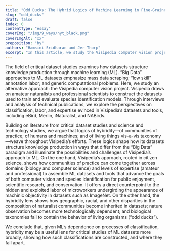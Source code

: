 ```yaml
---
title: "Odd Ducks: The Hybrid Logics of Machine Learning in Fine-Grained Wildlife Classification"
slug: "odd_ducks"
draft: false
index: 0
contentType: "essay"
coverImg: "/img/9_ways/nyt_black.png"
coverImgAlt: "xx"
preposition: "by"
authors: "Hamsini Sridharan and Jer Thorp"
excerpt: "In this article, we study the Visipedia computer vision project, which focuses on collaboration with naturalist communities, as an alternative approach to the extractive and exploitative “Big Data” paradigm of ML datasets. We focus on the processes of classification, labor, and expertise that shape Visipedia’s datasets and tools, including eBird, Merlin, iNaturalist, and NABirds. We argue that logics of hybridity shape Visipedia’s work, showing its possibilities and limitations. We conclude that hybridity is a useful lens for critical studies of ML datasets more broadly."
---
```


The field of critical dataset studies examines how datasets structure knowledge production through machine learning (ML). “Big Data” approaches to ML datasets emphasize mass data scraping; “low skill” annotation labor; and generic computational problems. Here, we study an alternative approach: the Visipedia computer vision project. Visipedia draws on amateur naturalists and professional scientists to construct the datasets used to train and evaluate species identification models. Through interviews and analysis of technical publications, we explore the perspectives on classification, labor, and expertise evinced in Visipedia’s datasets and tools, including eBird, Merlin, iNaturalist, and NABirds. 

Building on literature from critical dataset studies and science and technology studies, we argue that logics of hybridity—of communities of practice; of humans and machines; and of living things vis-a-vis taxonomy—weave throughout Visipedia’s efforts. These logics shape how its datasets structure knowledge production in ways that differ from the “Big Data” paradigm and illuminate the possibilities and challenges of Visipedia’s approach to ML. On the one hand, Visipedia’s approach, rooted in citizen science, shows how communities of practice can come together across domains (biology and computer science) and levels of expertise (amateur and professional) to assemble ML datasets and tools that advance the goals of both computer vision and species identification for public enjoyment, scientific research, and conservation. It offers a direct counterpoint to the hidden and exploited labor of microworkers undergirding the appearance of machinic objectivity in datasets such as ImageNet. On the other hand, the hybridity lens shows how geographic, racial, and other disparities in the composition of naturalist communities become inherited in datasets; nature observation becomes more technologically dependent; and biological taxonomies fail to contain the behavior of living organisms (“odd ducks”). 

We conclude that, given ML’s dependence on processes of classification, hybridity may be a useful lens for critical studies of ML datasets more broadly, showing how such classifications are constructed, and where they fall apart.
